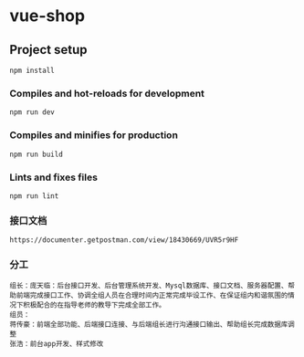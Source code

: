 # vue-shop

## Project setup
```
npm install
```

### Compiles and hot-reloads for development
```
npm run dev
```

### Compiles and minifies for production
```
npm run build
```

### Lints and fixes files
```
npm run lint
```

### 接口文档
```
https://documenter.getpostman.com/view/18430669/UVR5r9HF
```

### 分工
```
组长：庞天临：后台接口开发、后台管理系统开发、Mysql数据库、接口文档、服务器配置、帮助前端完成接口工作、协调全组人员在合理时间内正常完成毕设工作、在保证组内和谐氛围的情况下积极配合的在指导老师的教导下完成全部工作。
组员：
蒋传豪：前端全部功能、后端接口连接、与后端组长进行沟通接口输出、帮助组长完成数据库调整
张浩：前台app开发、样式修改

